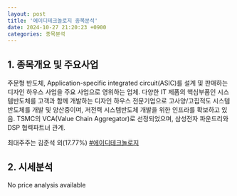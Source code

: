 ```yaml
---
layout: post
title: '에이디테크놀로지 종목분석'
date: 2024-10-27 21:20:23 +0900
categories: 종목분석
---
```


## 1. 종목개요 및 주요사업

주문형 반도체, Application-specific integrated circuit(ASIC)를 설계 및 판매하는 디자인 하우스 사업을 주요 사업으로 영위하는 업체. 다양한 IT 제품의 핵심부품인 시스템반도체를 고객과 함께 개발하는 디자인 하우스 전문기업으로 고사양/고집적도 시스템 반도체를 개발 및 양산중이며, 저전력 시스템반도체 개발을 위한 인프라를 확보하고 있음. TSMC의 VCA(Value Chain Aggregator)로 선정되었으며, 삼성전자 파운드리와 DSP 협력파트너 관계.

최대주주는 김준석 외(17.77%)
[#에이디테크놀로지](#)

## 2. 시세분석

No price analysis available
